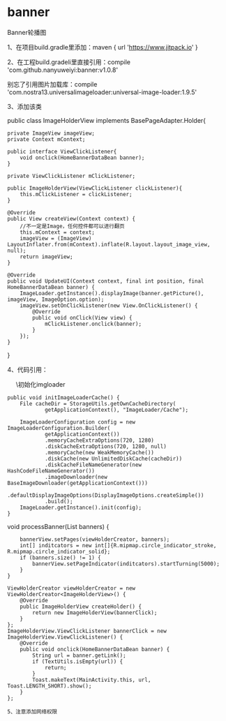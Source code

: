 # banner
Banner轮播图

1、在项目build.gradle里添加：maven { url 'https://www.jitpack.io' }

2、在工程build.gradeli里直接引用：compile 'com.github.nanyuweiyi:banner:v1.0.8'

   别忘了引用图片加载库：compile 'com.nostra13.universalimageloader:universal-image-loader:1.9.5'

3、添加该类

public class ImageHolderView implements BasePageAdapter.Holder<HomeBannerDataBean>{

    private ImageView imageView;
    private Context mContext;

    public interface ViewClickListener{
        void onclick(HomeBannerDataBean banner);
    }

    private ViewClickListener mClickListener;

    public ImageHolderView(ViewClickListener clickListener){
        this.mClickListener = clickListener;
    }

    @Override
    public View createView(Context context) {
        //不一定是Image，任何控件都可以进行翻页
        this.mContext = context;
        imageView = (ImageView) LayoutInflater.from(mContext).inflate(R.layout.layout_image_view, null);
        return imageView;
    }

    @Override
    public void UpdateUI(Context context, final int position, final HomeBannerDataBean banner) {
        ImageLoader.getInstance().displayImage(banner.getPicture(), imageView, ImageOption.option);
        imageView.setOnClickListener(new View.OnClickListener() {
            @Override
            public void onClick(View view) {
                mClickListener.onclick(banner);
            }
        });
    }
}

4、代码引用：

   
      \\初始化imgloader
     
    public void initImageLoaderCache() {
        File cacheDir = StorageUtils.getOwnCacheDirectory(
                getApplicationContext(), "ImageLoader/Cache");

        ImageLoaderConfiguration config = new ImageLoaderConfiguration.Builder(
                getApplicationContext())
                .memoryCacheExtraOptions(720, 1280)
                .diskCacheExtraOptions(720, 1280, null)
                .memoryCache(new WeakMemoryCache())
                .diskCache(new UnlimitedDiskCache(cacheDir))
                .diskCacheFileNameGenerator(new HashCodeFileNameGenerator())
                .imageDownloader(new BaseImageDownloader(getApplicationContext())) 
                .defaultDisplayImageOptions(DisplayImageOptions.createSimple())
                .build();
        ImageLoader.getInstance().init(config);
    }

void processBanner(List<HomeBannerDataBean> banners) {

        bannerView.setPages(viewHolderCreator, banners);
        int[] inditcators = new int[]{R.mipmap.circle_indicator_stroke, R.mipmap.circle_indicator_solid};
        if (banners.size() != 1) {
            bannerView.setPageIndicator(inditcators).startTurning(5000);
        }
    }

    ViewHolderCreator viewHolderCreator = new ViewHolderCreator<ImageHolderView>() {
        @Override
        public ImageHolderView createHolder() {
            return new ImageHolderView(bannerClick);
        }
    };
    ImageHolderView.ViewClickListener bannerClick = new ImageHolderView.ViewClickListener() {
        @Override
        public void onclick(HomeBannerDataBean banner) {
            String url = banner.getLink();
            if (TextUtils.isEmpty(url)) {
                return;
            }
            Toast.makeText(MainActivity.this, url, Toast.LENGTH_SHORT).show();
        }
    };
    
    5、注意添加网络权限
    
    
